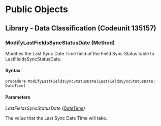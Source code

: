# Public Objects
## Library - Data Classification (Codeunit 135157)
### ModifyLastFieldsSyncStatusDate (Method) <a name="ModifyLastFieldsSyncStatusDate"></a> 

 Modifies the Last Sync Date Time field of the Field Sync Status table to LastFieldsSyncStatusDate.
 

#### Syntax
```
procedure ModifyLastFieldsSyncStatusDate(LastFieldsSyncStatusDate: DateTime)
```
#### Parameters
*LastFieldsSyncStatusDate ([DateTime](https://docs.microsoft.com/en-us/dynamics365/business-central/dev-itpro/developer/methods-auto/datetime/datetime-data-type))* 

The value that the Last Sync Date Time will take.

